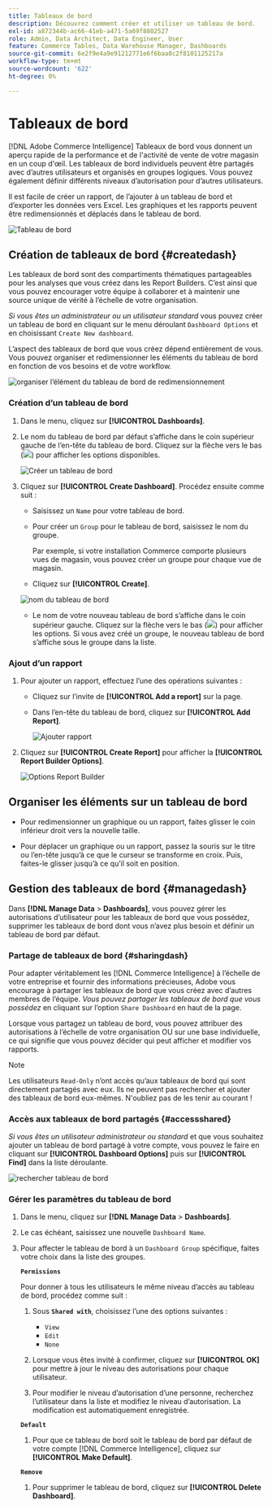 ```yaml
---
title: Tableaux de bord
description: Découvrez comment créer et utiliser un tableau de bord.
exl-id: a872344b-ac66-41eb-a471-5a69f8802527
role: Admin, Data Architect, Data Engineer, User
feature: Commerce Tables, Data Warehouse Manager, Dashboards
source-git-commit: 6e2f9e4a9e91212771e6f6baa8c2f8101125217a
workflow-type: tm+mt
source-wordcount: '622'
ht-degree: 0%

---
```


# Tableaux de bord

[!DNL Adobe Commerce Intelligence] Tableaux de bord vous donnent un aperçu rapide de la performance et de l&#39;activité de vente de votre magasin en un coup d&#39;œil. Les tableaux de bord individuels peuvent être partagés avec d’autres utilisateurs et organisés en groupes logiques. Vous pouvez également définir différents niveaux d’autorisation pour d’autres utilisateurs.

Il est facile de créer un rapport, de l’ajouter à un tableau de bord et d’exporter les données vers Excel. Les graphiques et les rapports peuvent être redimensionnés et déplacés dans le tableau de bord.

![Tableau de bord](../../assets/magento-bi-report-builder-revenue-by-products-formula-report-holiday-sales-dashboard.png)

## Création de tableaux de bord {#createdash}

Les tableaux de bord sont des compartiments thématiques partageables pour les analyses que vous créez dans les Report Builders. C’est ainsi que vous pouvez encourager votre équipe à collaborer et à maintenir une source unique de vérité à l’échelle de votre organisation.

*Si vous êtes un administrateur ou un utilisateur standard* vous pouvez créer un tableau de bord en cliquant sur le menu déroulant `Dashboard Options` et en choisissant `Create New dashboard`.

L’aspect des tableaux de bord que vous créez dépend entièrement de vous. Vous pouvez organiser et redimensionner les éléments du tableau de bord en fonction de vos besoins et de votre workflow.

![organiser l’élément du tableau de bord de redimensionnement](../../assets/arrange_resize_dashboard_element.gif)

### Création d’un tableau de bord

1. Dans le menu, cliquez sur **[!UICONTROL Dashboards]**.

1. Le nom du tableau de bord par défaut s’affiche dans le coin supérieur gauche de l’en-tête du tableau de bord. Cliquez sur la flèche vers le bas (![](../../assets/magento-bi-btn-down.png)) pour afficher les options disponibles.

   ![Créer un tableau de bord](../../assets/magento-bi-dashboard-create.png)

1. Cliquez sur **[!UICONTROL Create Dashboard]**. Procédez ensuite comme suit :

   * Saisissez un `Name` pour votre tableau de bord.

   * Pour créer un `Group` pour le tableau de bord, saisissez le nom du groupe.

     Par exemple, si votre installation Commerce comporte plusieurs vues de magasin, vous pouvez créer un groupe pour chaque vue de magasin.

   * Cliquez sur **[!UICONTROL Create]**.

   ![ nom du tableau de bord ](../../assets/magento-bi-dashboard-create-name.png)

   * Le nom de votre nouveau tableau de bord s’affiche dans le coin supérieur gauche. Cliquez sur la flèche vers le bas (![](../../assets/magento-bi-btn-down.png)) pour afficher les options. Si vous avez créé un groupe, le nouveau tableau de bord s’affiche sous le groupe dans la liste.

### Ajout d’un rapport

1. Pour ajouter un rapport, effectuez l’une des opérations suivantes :

   * Cliquez sur l’invite de **[!UICONTROL Add a report]** sur la page.

   * Dans l’en-tête du tableau de bord, cliquez sur **[!UICONTROL Add Report]**.

     ![Ajouter rapport](../../assets/magento-bi-dashboard-create-add-report.png)

1. Cliquez sur **[!UICONTROL Create Report]** pour afficher la **[!UICONTROL Report Builder Options]**.

   ![Options Report Builder](../../assets/magento-bi-report-builder.png)

## Organiser les éléments sur un tableau de bord

* Pour redimensionner un graphique ou un rapport, faites glisser le coin inférieur droit vers la nouvelle taille.

* Pour déplacer un graphique ou un rapport, passez la souris sur le titre ou l’en-tête jusqu’à ce que le curseur se transforme en croix. Puis, faites-le glisser jusqu’à ce qu’il soit en position.

## Gestion des tableaux de bord {#managedash}

Dans **[!DNL Manage Data** > **Dashboards]**, vous pouvez gérer les autorisations d’utilisateur pour les tableaux de bord que vous possédez, supprimer les tableaux de bord dont vous n’avez plus besoin et définir un tableau de bord par défaut.

### Partage de tableaux de bord {#sharingdash}

Pour adapter véritablement les [!DNL Commerce Intelligence] à l’échelle de votre entreprise et fournir des informations précieuses, Adobe vous encourage à partager les tableaux de bord que vous créez avec d’autres membres de l’équipe. *Vous pouvez partager les tableaux de bord que vous possédez* en cliquant sur l’option `Share Dashboard` en haut de la page.

Lorsque vous partagez un tableau de bord, vous pouvez attribuer des autorisations à l’échelle de votre organisation OU sur une base individuelle, ce qui signifie que vous pouvez décider qui peut afficher et modifier vos rapports.

>[!NOTE]
>
>Les utilisateurs `Read-Only` n’ont accès qu’aux tableaux de bord qui sont directement partagés avec eux. Ils ne peuvent pas rechercher et ajouter des tableaux de bord eux-mêmes. N&#39;oubliez pas de les tenir au courant !

### Accès aux tableaux de bord partagés {#accessshared}

*Si vous êtes un utilisateur administrateur ou standard* et que vous souhaitez ajouter un tableau de bord partagé à votre compte, vous pouvez le faire en cliquant sur **[!UICONTROL Dashboard Options]** puis sur **[!UICONTROL Find]** dans la liste déroulante.

![rechercher tableau de bord](../../assets/find_dashboard.png)<!--{: width="1000" height="535"}-->

### Gérer les paramètres du tableau de bord

1. Dans le menu, cliquez sur **[!DNL Manage Data** > **Dashboards]**.

1. Le cas échéant, saisissez une nouvelle `Dashboard Name`.

1. Pour affecter le tableau de bord à un `Dashboard Group` spécifique, faites votre choix dans la liste des groupes.

   **`Permissions`**

   Pour donner à tous les utilisateurs le même niveau d’accès au tableau de bord, procédez comme suit :

   1. Sous **`Shared with`**, choisissez l’une des options suivantes :

      * `View`
      * `Edit`
      * `None`

   1. Lorsque vous êtes invité à confirmer, cliquez sur **[!UICONTROL OK]** pour mettre à jour le niveau des autorisations pour chaque utilisateur.

   1. Pour modifier le niveau d’autorisation d’une personne, recherchez l’utilisateur dans la liste et modifiez le niveau d’autorisation. La modification est automatiquement enregistrée.

   **`Default`**

   1. Pour que ce tableau de bord soit le tableau de bord par défaut de votre compte [!DNL Commerce Intelligence], cliquez sur **[!UICONTROL Make Default]**.

   **`Remove`**

   1. Pour supprimer le tableau de bord, cliquez sur **[!UICONTROL Delete Dashboard]**.
